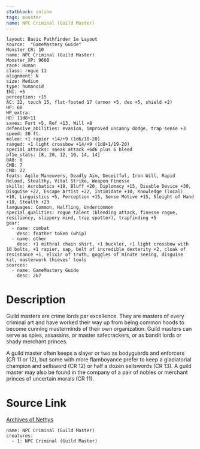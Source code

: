 ```yaml
---
statblock: inline
tags: monster
name: NPC Criminal (Guild Master)
---
```

```statblock
layout: Basic Pathfinder 1e Layout
source:  "GameMastery Guide"
Monster_CR: 10
name: NPC Criminal (Guild Master)
Monster_XP: 9600
race: Human
class: rogue 11
alignment: N
size: Medium
type: humanoid
INI: +5
perception: +15
AC: 22, touch 15, flat-footed 17 (armor +5, dex +5, shield +2)
HP: 60
HP_extra: 
HD: 11d8+11
saves: Fort +5, Ref +13, Will +8
defensive_abilities: evasion, improved uncanny dodge, trap sense +3
speed: 30 ft.
melee: +1 rapier +14/+9 (1d6/18-20)
ranged: +1 light crossbow +14/+9 (1d8+1/19-20)
special_attacks: sneak attack +6d6 plus 6 bleed
pf1e_stats: [8, 20, 12, 10, 14, 14]
BAB: 8
CMB: 7
CMD: 22
feats: Agile Maneuvers, Deadly Aim, Deceitful, Iron Will, Rapid Reload, Stealthy, Vital Strike, Weapon Finesse
skills: Acrobatics +19, Bluff +20, Diplomacy +15, Disable Device +30, Disguise +22, Escape Artist +22, Intimidate +10, Knowledge (local) +10, Linguistics +5, Perception +15, Sense Motive +15, Sleight of Hand +10, Stealth +23
languages: Common, Halfling, Undercommon
special_qualities: rogue talent (bleeding attack, finesse rogue, resiliency, slippery mind, trap spotter), trapfinding +5
gear:
  - name: combat
    desc: feather token (whip)
  - name: other
    desc: +1 mithral chain shirt, +1 buckler, +1 light crossbow with 10 bolts, +1 rapier, sap, belt of incredible dexterity +2, cloak of resistance +1, elixir of truth, goggles of minute seeing, disguise kit, masterwork thieves’ tools
sources:
  - name: GameMastery Guide
    desc: 267
```
# Description
Guild masters are crime lords par excellence. They are masters of every criminal art and have worked their way up from being common hoods to become cunning masterminds of their own organization. Guild masters can serve as spies, assassins, or master safecrackers, or as bandit lords or shady merchant princes.

A guild master often keeps a slayer or two as bodyguards and enforcers (CR 11 or 12), but some with more flamboyance prefer to keep a gladiatorial champion and sellsword (CR 12) or half a dozen sellswords (CR 13). A guild master may also be found in the company of a pair of nobles or merchant princes of uncertain morals (CR 11).
# Source Link
[Archives of Nethys](https://aonprd.com/NPCDisplay.aspx?ItemName=Criminal%20(Guild%20Master))
```encounter-table
name: NPC Criminal (Guild Master)
creatures:
  - 1: NPC Criminal (Guild Master)
```
